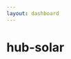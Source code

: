 ```yaml
---
layout: dashboard
---
```


# hub-solar

<!-- Step 2: Create a canvas element where the chart will be rendered -->
<canvas id="barChart" width="100" height="100"></canvas>

<!-- Step 3 & 4: Embed your data and initialize the chart -->
<script>
    // Data for the chart
    var chartData = {
        labels: [],
        datasets: [{
            label: 'Time/Date',
            data: [],
            borderWidth: 1
        }]
    };

    // Use the Fetch API to load the JSON file for today's data
    fetch('plant_data/today.json')
    .then(response => {
        // Check if the response is successful
        if (!response.ok) {
        throw new Error('Network response was not ok ' + response.statusText);
        }
        return response.json(); // Parse the JSON in the response
    })
    .then(data => {
        // Now 'data' contains the parsed JSON object
        const value = data.plantData.currentEnergy; // Replace 'key' with the actual key from your JSON file

        // Select the HTML element by ID and set its content
        chartData.labels = Object.keys(data.data);
        chartData.datasets[0].data = Object.values(data.data);
    })
    .catch(error => {
        // Handle any errors that occurred during the fetch
        console.error('Fetching and parsing data error', error);
    });

    // Configuration for the chart
    const config = {
        type: 'bar',
        data: chartData,
        options: {
            responsive: true, // Makes the chart responsive to window size
            maintainAspectRatio: false, // Allows chart to stretch in height
            layout: {
                padding: { // Add padding around the canvas
                    top: 50,
                    right: 50,
                    bottom: 50,
                    left: 50
                }
            },
            indexAxis: 'x', // Sets the index axis to y, creating a horizontal bar chart
            scales: {
                x: {
                    grid: {
                        display: false // Removes the gridlines on the y-axis
                    }
                },
                y: {
                    grid: {
                        display: false // Removes the gridlines on the y-axis
                    }
                }
            },
            barPercentage: 0.95,
            categoryPercentage: 1.0
        }
    };

    // Initialize the chart
    const myHorizontalBarChart = new Chart(
        document.getElementById('barChart'),
        config
    );
</script>
</body>
</html>

